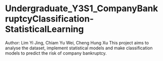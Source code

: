 # Undergraduate_Y3S1_CompanyBankruptcyClassification-StatisticalLearning
Author: Lim Yi Jing, Chiam Yu Wei, Cheng Hung Xu
This project aims to analyse the dataset, implement statistical models and make classification models to predict the risk of company bankruptcy.

